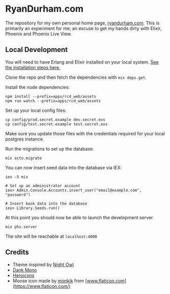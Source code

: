 # RyanDurham.com

The repository for my own personal home page, [ryandurham.com](https://www.ryandurham.com). This is primarily an experiment for me; an excuse to get my hands dirty with Elixir, Phoenix and Phoenix Live View.

## Local Development

You will need to have Erlang and Elixir installed on your local system.  [See the installation steps here.](https://elixir-lang.org/install.html)

Clone the repo and then fetch the dependencies with `mix deps.get`.

Install the node dependencies:

```
npm install --prefix=apps/rcd_web/assets
npm run watch --prefix=apps/rcd_web/assets
```

Set up your local config files:

```
cp config/prod.secret.example dev.secret.exs
cp config/test.secret.example test.secret.exs
```

Make sure you update those files with the credentials required for your local postgres instance.

Run the migrations to set up the database.

```
mix ecto.migrate
```

You can now insert seed data into the database via IEX:

```
iex -S mix

# Set up an administrator account
iex> Admin.Console.Accounts.insert_user("email@example.com", "password")

# Insert book data into the database
iex> Library.Seeds.run()
```

At this point you should now be able to launch the development server

```
mix phx.server
```

The site will be reachable at `localhost:4000`

## Credits
- Theme inspired by [Night Owl](https://github.com/sdras/night-owl-vscode-theme)
- [Dank Mono](https://dank.sh/)
- [Heroicons](http://heroicons.dev)
- Moose icon made by [monkik](https://www.flaticon.com/authors/monkik) from [www.flaticon.com](https://www.flaticon.com/)
